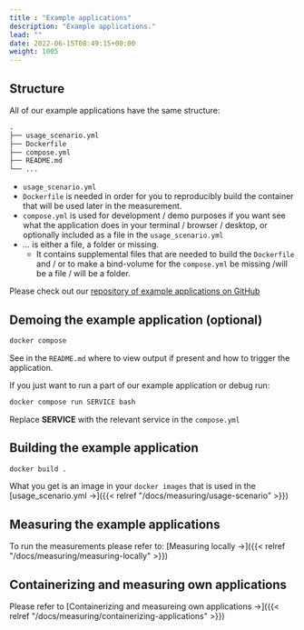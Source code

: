 ```yaml
---
title : "Example applications"
description: "Example applications."
lead: ""
date: 2022-06-15T08:49:15+00:00
weight: 1005
---
```


## Structure

All of our example applications have the same structure:

```txt
.
├── usage_scenario.yml
├── Dockerfile
├── compose.yml
├── README.md
└── ...
```

- `usage_scenario.yml`
- `Dockerfile` is needed in order for you to reproducibly build the container that will be used later in the measurement.
- `compose.yml` is used for development / demo purposes if you want see what the application does in your terminal / browser / desktop, or optionally included as a file in the `usage_scenario.yml`
- *...* is either a file, a folder or missing.
  + It contains supplemental files that are needed to build the `Dockerfile` and / or to make a bind-volume for the `compose.yml` be missing /will be a file / will be a folder.

Please check out our [repository of example applications on GitHub](https://github.com/green-coding-solutions/example-applications)

## Demoing the example application (optional)

```bash
docker compose
```

See in the `README.md` where to view output if present and how to trigger the application.

If you just want to run a part of our example application or debug run:

```bash
docker compose run SERVICE bash
```

Replace **SERVICE** with the relevant service in the `compose.yml`

## Building the example application

```bash
docker build .
```

What you get is an image in your `docker images` that is used in the [usage_scenario.yml →]({{< relref "/docs/measuring/usage-scenario" >}})

## Measuring the example applications

To run the measurements please refer to: [Measuring locally →]({{< relref "/docs/measuring/measuring-locally" >}})

## Containerizing and measuring own applications

Please refer to [Containerizing and measureing own applications →]({{< relref "/docs/measuring/containerizing-applications" >}})
